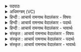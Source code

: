 <details><summary>पदपाठः</summary>

वि꣡ष्णोः꣢꣯। क꣡र्मा꣢꣯णि। प꣣श्यत। य꣡तः꣢꣯। व्र꣣ता꣡नि꣢। प꣣स्पशे। इ꣡न्द्र꣢꣯स्य। यु꣡ज्यः꣢꣯। स꣡खा꣢꣯। स। खा꣣। १६७१।
</details>

<details><summary>अधिमन्त्रम् (VC)</summary>

- विष्णुः
- मेधातिथिः काण्वः
- गायत्री
- षड्जः
</details>

<details><summary>हिन्दी : आचार्य रामनाथ वेदालंकार - विषयः</summary>

अगले मन्त्र में परमेश्वर के महत्त्व का वर्णन है।
</details>

<details><summary>हिन्दी : आचार्य रामनाथ वेदालंकार - पदार्थः</summary>

पदार्थान्वयभाषाः -  (विष्णोः)सर्वान्तर्यामी जगदीश्वर के(कर्माणि)जगत्प्रपञ्च की उत्पत्ति करना,व्यवस्था करना आदि कर्मों को(पश्यत)देखो, (यतः)क्योंकि उसने उन्हें करने के लिए(व्रतानि)व्रत(पस्पशे)ग्रहण किये हुए हैं। वह जगत्पति(इन्द्रस्य)जीवात्मा का(युज्यः)साथ रहनेवाला(सखा)मित्र है ॥३॥
</details>

<details><summary>हिन्दी : आचार्य रामनाथ वेदालंकार - भावार्थः</summary>

भावार्थभाषाः -  जैसे व्रती जगदीश्वर इस जगत् में महान् कर्मों को कर रहा है,वैसे ही उसका सखा जीव भी उससे बल पाकर बहुत से कार्य करने में समर्थ समर्थ होता है ॥३॥
</details>

<details><summary>संस्कृत : आचार्य रामनाथ वेदालंकार - विषयः</summary>

अथ परमेश्वरस्य महत्त्वं वर्णयति।
</details>

<details><summary>संस्कृत : आचार्य रामनाथ वेदालंकार - पदार्थः</summary>

पदार्थान्वयभाषाः -  (विष्णोः)सर्वान्तर्यामिनो जगदीश्वरस्य(कर्माणि)जगत्प्रपञ्चसर्जनव्यवस्थापनादीनि कर्माणि, (पश्यत)अवलोकयत, (यतः)यस्मात् कारणात् स तानि कर्तुम्(व्रतानि)संकल्पान्(पस्पशे२)स्पृष्टवान्,गृहीतवान् अस्ति। स जगत्पतिः(इन्द्रस्य)जीवात्मनः(युज्यः)सहयोगी(सखा)सुहृत्,वर्तते इति शेषः ॥३॥३
</details>

<details><summary>संस्कृत : आचार्य रामनाथ वेदालंकार - भावार्थः</summary>

भावार्थभाषाः -  यथा व्रती जगदीश्वरो जगत्यस्मिन् महान्ति कर्माणि करोति तथैव तत्सखा जीवोऽपि तस्माद् बलं प्राप्य बहुकार्यक्षमो जायते ॥३॥
</details>